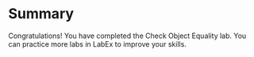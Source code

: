 # Summary

Congratulations! You have completed the Check Object Equality lab. You can practice more labs in LabEx to improve your skills.
